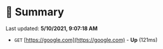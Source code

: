 # 📖 Summary
Last updated: **5/10/2021, 9:07:18 AM**

- `GET` [https://google.com](https://google.com) - **Up** (121ms)
